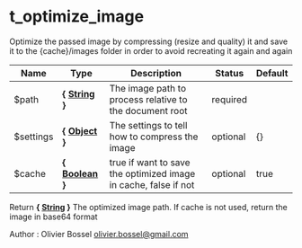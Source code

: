 # t_optimize_image

Optimize the passed image by compressing (resize and quality) it and save it to the {cache}/images folder
in order to avoid recreating it again and again



Name  |  Type  |  Description  |  Status  |  Default
------------  |  ------------  |  ------------  |  ------------  |  ------------
$path  |  **{ [String](http://php.net/manual/en/language.types.string.php) }**  |  The image path to process relative to the document root  |  required  |
$settings  |  **{ [Object](http://php.net/manual/en/language.types.object.php) }**  |  The settings to tell how to compress the image  |  optional  |  {}
$cache  |  **{ [Boolean](http://php.net/manual/en/language.types.boolean.php) }**  |  true if want to save the optimized image in cache, false if not  |  optional  |  true

Return **{ [String](http://php.net/manual/en/language.types.string.php) }** The optimized image path. If cache is not used, return the image in base64 format

Author : Olivier Bossel <olivier.bossel@gmail.com>